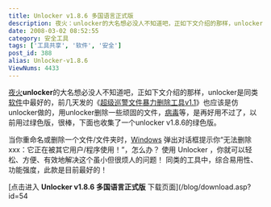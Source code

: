 ```yaml
---
title: Unlocker v1.8.6 多国语言正式版
description: 夜火：unlocker的大名想必没人不知道吧，正如下文介绍的那样，unlocker是同类软件中最好的，前几天发的《超级巡警文件暴力删除工具v1.1》也应该是仿unlocker做的，用unlocker删除一些顽固的文件，病毒等，是再好用不过了，以前用过绿色版，很棒，下面也收集了一个unlockerv1.8.6的绿色版。
date: 2008-03-02 08:52:55
category: 安全工具
tags: ['工具共享', '软件', '安全']
post_id: 388
alias: Unlocker-v1.8.6
ViewNums: 4433
---
```


[夜火](/blog/)**unlocker**的大名想必没人不知道吧，正如下文介绍的那样，unlocker是同类[软件](/tags/%E8%BD%AF%E4%BB%B6)中最好的，前几天发的《[超级巡警文件暴力删除工具v1.1](/blog/fileforcekiller-v11)》也应该是仿unlocker做的，用unlocker删除一些顽固的文件，[病毒](http://www.virus-info.cn)等，是再好用不过了，以前用过绿色版，很棒，下面也收集了一个unlocker v1.8.6的绿色版。

当你重命名或删除一个文件/文件夹时，[Windows](/tags/Windows) 弹出对话框提示你“无法删除 xxx：它正在被其它用户/程序使用！”，怎么办？
使用 Unlocker ，你就可以轻松、方便、有效地解决这个虽小但很烦人的问题！
同类的工具中，综合易用性、功能强度，此款是目前最好的！

[点击进入 **Unlocker v1.8.6 多国语言正式版** 下载页面](/blog/download.asp?id=54

